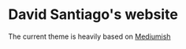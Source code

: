 # David Santiago's website

The current theme is heavily based on [Mediumish](https://bootstrapstarter.com/template-mediumish-bootstrap-jekyll/)